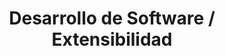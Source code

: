 ---
layout: default
title: Desarrollo de Software / Extensibilidad
nav_order: 1
has_children: true
---